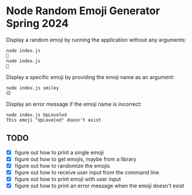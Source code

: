 # Node Random Emoji Generator Spring 2024

Display a random emoji by running the application without any arguments:

```
node index.js
🥹
node index.js
🦊
```

Display a specific emoji by providing the emoji name as an argument:

```
node index.js smiley
😊
```

Display an error message if the emoji name is incorrect:

```
node index.js UpLeveled
This emoji "UpLeveled" doesn't exist
```

## TODO

- [x] figure out how to print a single emoji
- [x] figure out how to get emojis, maybe from a library
- [x] figure out how to randomize the emojis
- [x] figure out how to receive user input from the command line
- [x] figure out how to print emoji with user input
- [x] figure out how to print an error message when the emoji doesn't exist
